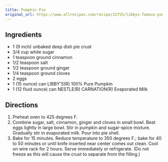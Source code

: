 ```yaml
---
title: Pumpkin Pie
original_url: https://www.allrecipes.com/recipe/22755/libbys-famous-pumpkin-pie/
---
```


## Ingredients

* 1 (9 inch) unbaked deep dish pie crust
* 3/4 cup white sugar
* 1 teaspoon ground cinnamon
* 1/2 teaspoon salt
* 1/2 teaspoon ground ginger
* 1/4 teaspoon ground cloves
* 2 eggs
* 1 (15 ounce) can LIBBY'S(R) 100% Pure Pumpkin
* 1 (12 fluid ounce) can NESTLE(R) CARNATION(R) Evaporated Milk

## Directions

1. Preheat oven to 425 degrees F.
1. Combine sugar, salt, cinnamon, ginger and cloves in small bowl. Beat eggs lightly in large bowl. Stir in pumpkin and sugar-spice mixture. Gradually stir in evaporated milk. Pour into pie shell.
1. Bake for 15 minutes. Reduce temperature to 350 degrees F.; bake for 40 to 50 minutes or until knife inserted near center comes out clean. Cool on wire rack for 2 hours. Serve immediately or refrigerate. (Do not freeze as this will cause the crust to separate from the filling.)